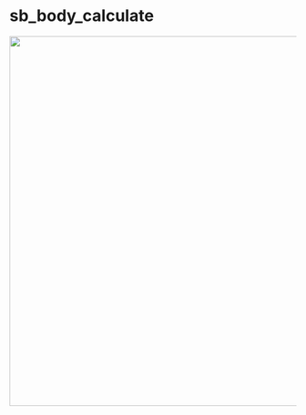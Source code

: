 
# sb_body_calculate


<img width="650" src="https://drive.google.com/uc?export=view&id=12rrDGGSkYXxXSQxBSxmMRAF0C8vRkhqx"> 

